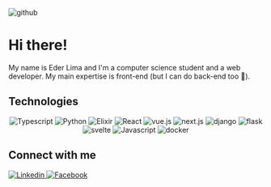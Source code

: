![github](https://user-images.githubusercontent.com/64004309/118203501-979dd580-b432-11eb-9698-462a1e3be4b9.png)

# Hi there!

My name is Eder Lima and I'm a computer science student and a web developer. My main expertise is front-end (but I can do back-end too 👷).

## Technologies

<p align="center">
  <img src="https://img.shields.io/badge/typescript-3148c6?style=for-the-badge&logo=typescript&logoColor=white" alt="Typescript" />
  <img src="https://img.shields.io/badge/python-3776AB?style=for-the-badge&logo=python&logoColor=white" alt="Python" />
  <img src="https://img.shields.io/badge/Elixir-4B275F?style=for-the-badge&logo=Elixir&logoColor=white" alt="Elixir" />
  <img src="https://img.shields.io/badge/React-61DAFB?style=for-the-badge&logo=React&logoColor=black" alt="React" />
  <img src="https://img.shields.io/badge/vue.js-4FC08D?style=for-the-badge&logo=vue.js&logoColor=white" alt="vue.js" />
  <img src="https://img.shields.io/badge/next.js-000000?style=for-the-badge&logo=next.js&logoColor=white" alt="next.js" />
  <img src="https://img.shields.io/badge/django-092E20?style=for-the-badge&logo=django&logoColor=white" alt="django" />
  <img src="https://img.shields.io/badge/flask-000000?style=for-the-badge&logo=flask&logoColor=white" alt="flask" />
  <img src="https://img.shields.io/badge/svelte-FF3E00?style=for-the-badge&logo=svelte&logoColor=white" alt="svelte" />
  <img src="https://img.shields.io/badge/Javascript-F7DF1E?style=for-the-badge&logo=Javascript&logoColor=black" alt="Javascript" />
  <img src="https://img.shields.io/badge/docker-2496ED?style=for-the-badge&logo=docker&logoColor=white" alt="docker" />
</p>

## Connect with me

<p>
  <a href="https://linkedin.com/in/lima-eder" target="_blank">
    <img src="https://img.shields.io/badge/linkedin-2867B2?style=for-the-badge&logo=linkedin&logoColor=white" alt="Linkedin" />
  </a>
  <a href="https://facebook.com/dcclxxix" target="_blank">
    <img src="https://img.shields.io/badge/facebook-2867B2?style=for-the-badge&logo=facebook&logoColor=white" alt="Facebook" />
  </a>
</p>
